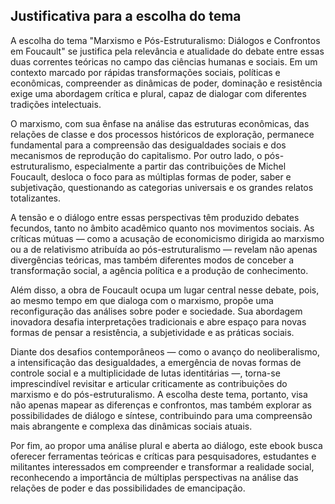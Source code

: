 
## Justificativa para a escolha do tema

A escolha do tema "Marxismo e Pós-Estruturalismo: Diálogos e Confrontos em Foucault" se justifica pela relevância e atualidade do debate entre essas duas correntes teóricas no campo das ciências humanas e sociais. Em um contexto marcado por rápidas transformações sociais, políticas e econômicas, compreender as dinâmicas de poder, dominação e resistência exige uma abordagem crítica e plural, capaz de dialogar com diferentes tradições intelectuais.

O marxismo, com sua ênfase na análise das estruturas econômicas, das relações de classe e dos processos históricos de exploração, permanece fundamental para a compreensão das desigualdades sociais e dos mecanismos de reprodução do capitalismo. Por outro lado, o pós-estruturalismo, especialmente a partir das contribuições de Michel Foucault, desloca o foco para as múltiplas formas de poder, saber e subjetivação, questionando as categorias universais e os grandes relatos totalizantes.

A tensão e o diálogo entre essas perspectivas têm produzido debates fecundos, tanto no âmbito acadêmico quanto nos movimentos sociais. As críticas mútuas — como a acusação de economicismo dirigida ao marxismo ou a de relativismo atribuída ao pós-estruturalismo — revelam não apenas divergências teóricas, mas também diferentes modos de conceber a transformação social, a agência política e a produção de conhecimento.

Além disso, a obra de Foucault ocupa um lugar central nesse debate, pois, ao mesmo tempo em que dialoga com o marxismo, propõe uma reconfiguração das análises sobre poder e sociedade. Sua abordagem inovadora desafia interpretações tradicionais e abre espaço para novas formas de pensar a resistência, a subjetividade e as práticas sociais.

Diante dos desafios contemporâneos — como o avanço do neoliberalismo, a intensificação das desigualdades, a emergência de novas formas de controle social e a multiplicidade de lutas identitárias —, torna-se imprescindível revisitar e articular criticamente as contribuições do marxismo e do pós-estruturalismo. A escolha deste tema, portanto, visa não apenas mapear as diferenças e confrontos, mas também explorar as possibilidades de diálogo e síntese, contribuindo para uma compreensão mais abrangente e complexa das dinâmicas sociais atuais.

Por fim, ao propor uma análise plural e aberta ao diálogo, este ebook busca oferecer ferramentas teóricas e críticas para pesquisadores, estudantes e militantes interessados em compreender e transformar a realidade social, reconhecendo a importância de múltiplas perspectivas na análise das relações de poder e das possibilidades de emancipação.
```
